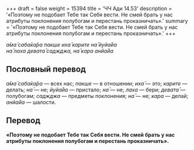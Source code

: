 +++
draft = false
weight = 15394
title = 'ЧЧ Ади 14.53'
description = '«Поэтому не подобает Тебе так Себя вести. Не смей брать у нас атрибуты поклонения полубогам и перестань проказничать».'
summary = '«Поэтому не подобает Тебе так Себя вести. Не смей брать у нас атрибуты поклонения полубогам и перестань проказничать».'
+++

_а̄ма̄ саба̄ка̄ра пакше иха̄ карите на̄ йуйа̄йа  
на̄ лаха девата̄ саджджа, на̄ кара анйа̄йа_

## Пословный перевод

_а̄ма̄_ _саба̄ка̄ра_ — всех нас; _пакше_ — в отношении; _иха̄_ — это; _карите_ — делать; _на̄_ — не; _йуйа̄йа_ — пристало; _на̄_ — не; _лаха_ — бери; _девата̄_ — полубогам; _саджджа_ — предметы поклонения; _на̄_ — не; _кара_ — делай; _анйа̄йа_ — шалости.

## Перевод

**«Поэтому не подобает Тебе так Себя вести. Не смей брать у нас атрибуты поклонения полубогам и перестань проказничать».**
